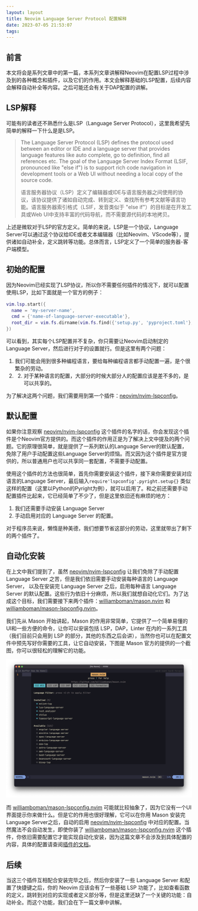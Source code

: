 ```yaml
---
layout: layout
title: Neovim Language Server Protocol 配置解释
date: 2023-07-05 21:53:07
tags:
---
```



## 前言

本文将会是系列文章中的第一篇，本系列文章讲解释Neovim在配置LSP过程中涉及到的各种概念和插件，以及它们的作用。本文会解释基础的LSP配置，后续内容会解释自动补全等内容。之后可能还会有关于DAP配置的讲解。

## LSP解释

可能有的读者还不熟悉什么是LSP（Language Server Protocol），这里我希望先简单的解释一下什么是是LSP。

> The Language Server Protocol (LSP) defines the protocol used between an editor or IDE and a language server that provides language features like auto complete, go to definition, find all references etc. The goal of the Language Server Index Format (LSIF, pronounced like "else if") is to support rich code navigation in development tools or a Web UI without needing a local copy of the source code.
>
> 语言服务器协议（LSP）定义了编辑器或IDE与语言服务器之间使用的协议，该协议提供了诸如自动完成、转到定义、查找所有参考文献等语言功能。语言服务器索引格式（LSIF，发音类似于 "else if"）的目标是在开发工具或Web UI中支持丰富的代码导航，而不需要源代码的本地拷贝。

上述是微软对于LSP的官方定义。简单的来说，LSP是一个协议，Language Server可以通过这个协议给IDE或者文本编辑器（比如Neovim、VScode等），提供诸如自动补全，定义跳转等功能。总体而言，LSP定义了一个简单的服务器-客户端模型。

## 初始的配置

因为Neovim已经实现了LSP协议，所以你不需要任何插件的情况下，就可以配置使用LSP，比如下面就是一个官方的例子：

```lua
vim.lsp.start({
  name = 'my-server-name',
  cmd = {'name-of-language-server-executable'},
  root_dir = vim.fs.dirname(vim.fs.find({'setup.py', 'pyproject.toml'}, { upward = true })[1]),
})
```

可以看到，其实每个LSP配置并不复杂，你只需要让Neovim启动制定的Language Server，然后进行对于的设置就行。但是这里有两个问题：

1. 我们可能会用到很多种编程语言，要给每种编程语言都手动配置一遍，是个很繁杂的劳动。
2. 2. 对于某种语言的配置，大部分的时候大部分人的配置应该是差不多的，是可以共享的。

为了解决这两个问题，我们需要用到第一个插件：[neovim/nvim-lspconfig](https://github.com/neovim/nvim-lspconfig)。

## 默认配置

如果你注意观察 [neovim/nvim-lspconfig](https://github.com/neovim/nvim-lspconfig) 这个插件的名字的话，你会发现这个插件是个Neovim官方提供的。而这个插件的作用正是为了解决上文中提及的两个问题。它的原理很简单，就是提供了一系列默认的Language Server的默认配置，免除了用户手动配置这些Language Server的烦恼。而又因为这个插件是官方提供的，所以普通用户也可以共享同一套配置，不需要手动配置。

使用这个插件的方法也很简单，首先你需要安装这个插件，接下来你需要安装对应语言的Language Server，最后输入`require'lspconfig'.pyright.setup{}` 类似这样的配置（这里以Python的Pyright为例），就可以启用了。和之前还需要手动配置插件比起来，它已经简单了不少了，但是这里依旧还有麻烦的地方：

1. 我们还需要手动安装 Language Server
2. 手动启用对应的 Language Server 的配置。

对于程序员来说，懒惰是种美德，我们想要节省这部分的劳动，这里就带出了剩下的两个插件了。

## 自动化安装

在上文中我们提到了，虽然 [neovim/nvim-lspconfig](https://github.com/neovim/nvim-lspconfig) 让我们免除了手动配置 Language Server 之苦，但是我们依旧需要手动安装每种语言的 Language Server， 以及在安装完 Language Server 之后，启用每种语言 Language Server 的默认配置。这些行为依旧十分麻烦，所以我们就想自动化它们。为了达成这个目标，我们需要接下来两个插件：[williamboman/mason.nvim](https://github.com/williamboman/mason.nvim) 和 [williamboman/mason-lspconfig.nvim](https://github.com/williamboman/mason-lspconfig.nvim)。

我们先从 Mason 开始讲起，Mason 的作用非常简单，它提供了一个简单易懂的UI和一些方便的命令，让你可以安装包括 LSP，DAP，Linter 在内的一系列工具（我们目前只会用到 LSP 的部分，其他的东西之后会讲），当然你也可以在配置文件中预先写好你需要的工具，让它自动安装，下图是 Mason 官方的提供的一个截图，你可以很轻松的理解它的功能。

![img](./neovim-language-server-config-explanation/177617680-d62caf26-f253-4ace-ab57-4b590595adca.png)

而 [williamboman/mason-lspconfig.nvim](https://github.com/williamboman/mason-lspconfig.nvim) 可能就比较抽象了，因为它没有一个UI界面提示你来做什么。但是它的作用也很好理解，它可以在你用 Mason 安装完Language Server之后，自动的启用 [neovim/nvim-lspconfig](https://github.com/neovim/nvim-lspconfig) 中对应的配置。当然魔法不会自动发生，即使你装了 [williamboman/mason-lspconfig.nvim](https://github.com/williamboman/mason-lspconfig.nvim) 这个插件，你依旧需要配置它才能实现自动化安装，因为这篇文章不会涉及到具体配置的内容，具体的配置请查阅[插件的文档](https://github.com/williamboman/mason-lspconfig.nvim/blob/main/doc/mason-lspconfig.txt)。

## 后续

当这三个插件互相配合安装完毕之后，然后你安装了一些 Language Server 和配置了快捷键之后，你的 Neovim 应该会有了一些基础 LSP 功能了，比如查看函数的定义，跳转到对应的实现或者定义部分等，但是这里还缺了一个关键的功能：自动补全。而这个功能，我们会在下一篇文章中讲解。
